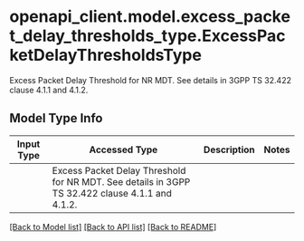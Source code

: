 # openapi_client.model.excess_packet_delay_thresholds_type.ExcessPacketDelayThresholdsType

Excess Packet Delay Threshold for NR MDT. See details in 3GPP TS 32.422 clause 4.1.1 and 4.1.2.

## Model Type Info
Input Type | Accessed Type | Description | Notes
------------ | ------------- | ------------- | -------------
 |  | Excess Packet Delay Threshold for NR MDT. See details in 3GPP TS 32.422 clause 4.1.1 and 4.1.2. | 

[[Back to Model list]](../../README.md#documentation-for-models) [[Back to API list]](../../README.md#documentation-for-api-endpoints) [[Back to README]](../../README.md)

